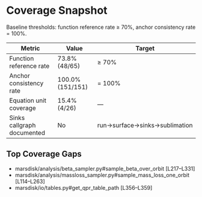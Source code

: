 # Coverage Snapshot

Baseline thresholds: function reference rate ≥ 70%, anchor consistency rate = 100%.

| Metric | Value | Target |
| --- | --- | --- |
| Function reference rate | 73.8% (48/65) | ≥ 70% |
| Anchor consistency rate | 100.0% (151/151) | = 100% |
| Equation unit coverage | 15.4% (4/26) | — |
| Sinks callgraph documented | No | run→surface→sinks→sublimation |

## Top Coverage Gaps
- marsdisk/analysis/beta_sampler.py#sample_beta_over_orbit [L217–L331]
- marsdisk/analysis/massloss_sampler.py#sample_mass_loss_one_orbit [L114–L263]
- marsdisk/io/tables.py#get_qpr_table_path [L356–L359]
